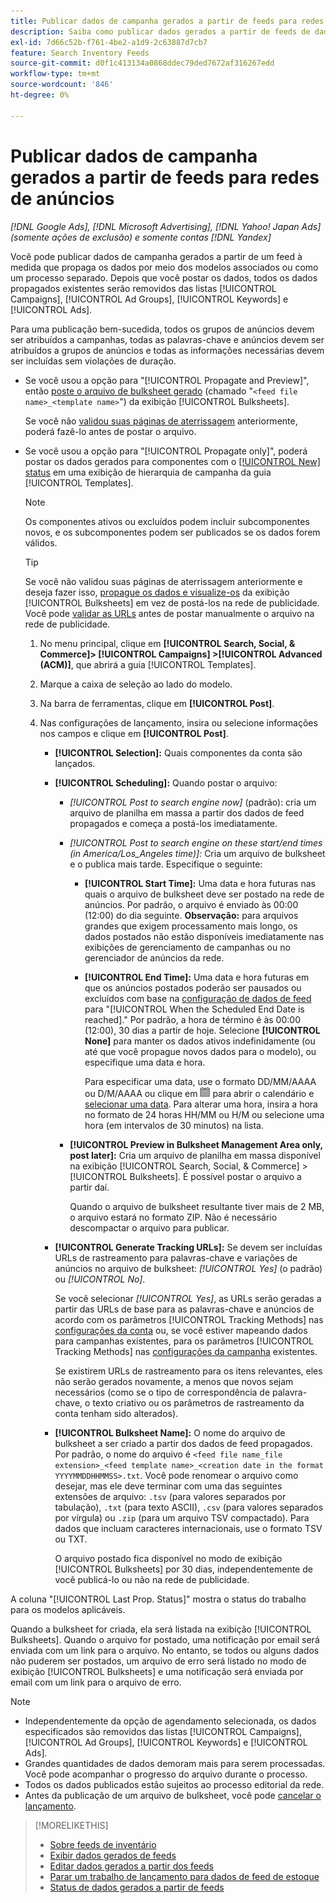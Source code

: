 ```yaml
---
title: Publicar dados de campanha gerados a partir de feeds para redes de anúncios
description: Saiba como publicar dados gerados a partir de feeds de dados de inventário em redes de anúncios.
exl-id: 7d66c52b-f761-4be2-a1d9-2c63887d7cb7
feature: Search Inventory Feeds
source-git-commit: d0f1c413134a0868ddec79ded7672af316267edd
workflow-type: tm+mt
source-wordcount: '846'
ht-degree: 0%

---
```


# Publicar dados de campanha gerados a partir de feeds para redes de anúncios

*[!DNL Google Ads], [!DNL Microsoft Advertising], [!DNL Yahoo! Japan Ads] (somente ações de exclusão) e somente contas [!DNL Yandex]*

Você pode publicar dados de campanha gerados a partir de um feed à medida que propaga os dados por meio dos modelos associados ou como um processo separado. Depois que você postar os dados, todos os dados propagados existentes serão removidos das listas [!UICONTROL Campaigns], [!UICONTROL Ad Groups], [!UICONTROL Keywords] e [!UICONTROL Ads].

Para uma publicação bem-sucedida, todos os grupos de anúncios devem ser atribuídos a campanhas, todas as palavras-chave e anúncios devem ser atribuídos a grupos de anúncios e todas as informações necessárias devem ser incluídas sem violações de duração.

* Se você usou a opção para &quot;[!UICONTROL Propagate and Preview]&quot;, então [poste o arquivo de bulksheet gerado](/help/search-social-commerce/campaign-management/bulksheets/bulksheet-post.md) (chamado &quot;`<feed file name>_<template name>`&quot;) da exibição [!UICONTROL Bulksheets].

  Se você não [validou suas páginas de aterrissagem](/help/search-social-commerce/campaign-management/bulksheets/bulksheet-validate-landing-pages.md) anteriormente, poderá fazê-lo antes de postar o arquivo.

* Se você usou a opção para &quot;[!UICONTROL Propagate only]&quot;, poderá postar os dados gerados para componentes com o [[!UICONTROL New] status](propagated-data-status.md) em uma exibição de hierarquia de campanha da guia [!UICONTROL Templates].

  >[!NOTE]
  >
  >Os componentes ativos ou excluídos podem incluir subcomponentes novos, e os subcomponentes podem ser publicados se os dados forem válidos.

  >[!TIP]
  >
  >Se você não validou suas páginas de aterrissagem anteriormente e deseja fazer isso, [propague os dados e visualize-os](feed-data-propagate.md) da exibição [!UICONTROL Bulksheets] em vez de postá-los na rede de publicidade. Você pode [validar as URLs](/help/search-social-commerce/campaign-management/bulksheets/bulksheet-validate-landing-pages.md) antes de postar manualmente o arquivo na rede de publicidade.

   1. No menu principal, clique em **[!UICONTROL Search, Social, & Commerce]> [!UICONTROL Campaigns] >[!UICONTROL Advanced (ACM)]**, que abrirá a guia [!UICONTROL Templates].

   1. Marque a caixa de seleção ao lado do modelo.

   1. Na barra de ferramentas, clique em **[!UICONTROL Post]**.

   1. Nas configurações de lançamento, insira ou selecione informações nos campos e clique em **[!UICONTROL Post]**.

      * **[!UICONTROL Selection]:** Quais componentes da conta são lançados.

      * **[!UICONTROL Scheduling]:** Quando postar o arquivo:

         * *[!UICONTROL Post to search engine now]* (padrão): cria um arquivo de planilha em massa a partir dos dados de feed propagados e começa a postá-los imediatamente.

         * *[!UICONTROL Post to search engine on these start/end times (in America/Los_Angeles time)]:* Cria um arquivo de bulksheet e o publica mais tarde. Especifique o seguinte:

            * **[!UICONTROL Start Time]:** Uma data e hora futuras nas quais o arquivo de bulksheet deve ser postado na rede de anúncios. Por padrão, o arquivo é enviado às 00:00 (12:00) do dia seguinte. **Observação:** para arquivos grandes que exigem processamento mais longo, os dados postados não estão disponíveis imediatamente nas exibições de gerenciamento de campanhas ou no gerenciador de anúncios da rede.

            * **[!UICONTROL End Time]:** Uma data e hora futuras em que os anúncios postados poderão ser pausados ou excluídos com base na [configuração de dados de feed](feed-settings-manage.md#feed-data-settings) para &quot;[!UICONTROL When the Scheduled End Date is reached].&quot; Por padrão, a hora de término é às 00:00 (12:00), 30 dias a partir de hoje. Selecione **[!UICONTROL None]** para manter os dados ativos indefinidamente (ou até que você propague novos dados para o modelo), ou especifique uma data e hora.

              Para especificar uma data, use o formato DD/MM/AAAA ou D/M/AAAA ou clique em ![Calendário](/help/search-social-commerce/assets/calendar.png "Calendário") para abrir o calendário e [selecionar uma data](/help/search-social-commerce/common-tasks/navigation-editing-selection/calendar.md). Para alterar uma hora, insira a hora no formato de 24 horas HH/MM ou H/M ou selecione uma hora (em intervalos de 30 minutos) na lista.

         * **[!UICONTROL Preview in Bulksheet Management Area only, post later]:** Cria um arquivo de planilha em massa disponível na exibição [!UICONTROL Search, Social, & Commerce] > [!UICONTROL Bulksheets]. É possível postar o arquivo a partir daí.

           Quando o arquivo de bulksheet resultante tiver mais de 2 MB, o arquivo estará no formato ZIP. Não é necessário descompactar o arquivo para publicar.

      * **[!UICONTROL Generate Tracking URLs]:** Se devem ser incluídas URLs de rastreamento para palavras-chave e variações de anúncios no arquivo de bulksheet: *[!UICONTROL Yes]* (o padrão) ou *[!UICONTROL No]*.

        Se você selecionar *[!UICONTROL Yes]*, as URLs serão geradas a partir das URLs de base para as palavras-chave e anúncios de acordo com os parâmetros [!UICONTROL Tracking Methods] nas [configurações da conta](/help/search-social-commerce/campaign-management/accounts/ad-network-account-manage.md) ou, se você estiver mapeando dados para campanhas existentes, para os parâmetros [!UICONTROL Tracking Methods] nas [configurações da campanha](/help/search-social-commerce/campaign-management/campaigns/campaign-manage.md) existentes.

        Se existirem URLs de rastreamento para os itens relevantes, eles não serão gerados novamente, a menos que novos sejam necessários (como se o tipo de correspondência de palavra-chave, o texto criativo ou os parâmetros de rastreamento da conta tenham sido alterados).

      * **[!UICONTROL Bulksheet Name]:** O nome do arquivo de bulksheet a ser criado a partir dos dados de feed propagados. Por padrão, o nome do arquivo é `<feed file name_file extension>_<feed template name>_<creation date in the format YYYYMMDDHHMMSS>.txt`. Você pode renomear o arquivo como desejar, mas ele deve terminar com uma das seguintes extensões de arquivo: `.tsv` (para valores separados por tabulação), `.txt` (para texto ASCII), `.csv` (para valores separados por vírgula) ou `.zip` (para um arquivo TSV compactado). Para dados que incluam caracteres internacionais, use o formato TSV ou TXT.

        O arquivo postado fica disponível no modo de exibição [!UICONTROL Bulksheets] por 30 dias, independentemente de você publicá-lo ou não na rede de publicidade.

A coluna &quot;[!UICONTROL Last Prop. Status]&quot; mostra o status do trabalho para os modelos aplicáveis.

Quando a bulksheet for criada, ela será listada na exibição [!UICONTROL Bulksheets]. Quando o arquivo for postado, uma notificação por email será enviada com um link para o arquivo. No entanto, se todos ou alguns dados não puderem ser postados, um arquivo de erro será listado no modo de exibição [!UICONTROL Bulksheets] e uma notificação será enviada por email com um link para o arquivo de erro.

>[!NOTE]
>
>* Independentemente da opção de agendamento selecionada, os dados especificados são removidos das listas [!UICONTROL Campaigns], [!UICONTROL Ad Groups], [!UICONTROL Keywords] e [!UICONTROL Ads].
>* Grandes quantidades de dados demoram mais para serem processadas. Você pode acompanhar o progresso do arquivo durante o processo.
>* Todos os dados publicados estão sujeitos ao processo editorial da rede.
>* Antes da publicação de um arquivo de bulksheet, você pode [cancelar o lançamento](/help/search-social-commerce/campaign-management/bulksheets/bulksheet-stop-job.md).

>[!MORELIKETHIS]
>
>* [Sobre feeds de inventário](inventory-feeds-about.md)
>* [Exibir dados gerados de feeds](propagated-data-view.md)
>* [Editar dados gerados a partir dos feeds](propagated-data-edit.md)
>* [Parar um trabalho de lançamento para dados de feed de estoque](stop-job.md)
>* [Status de dados gerados a partir de feeds](propagated-data-status.md)
